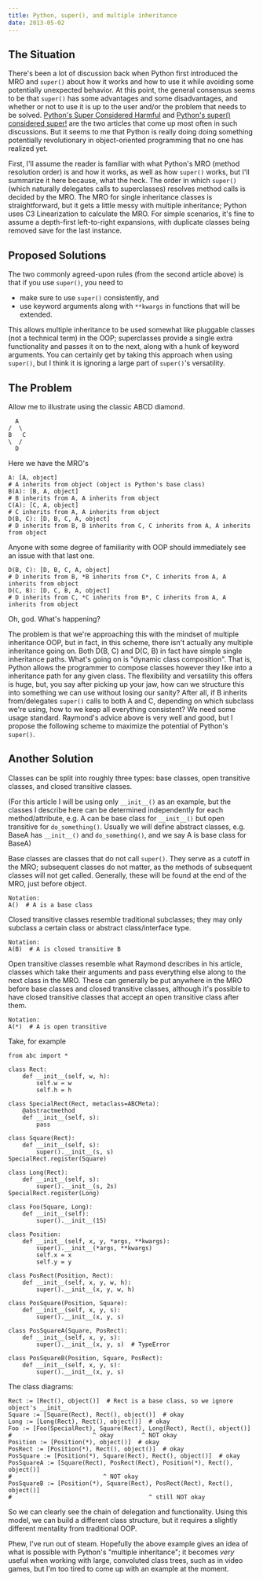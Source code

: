 ```yaml
---
title: Python, super(), and multiple inheritance
date: 2013-05-02
---
```


## The Situation

There's been a lot of discussion back when Python first introduced the
MRO and `super()` about how it works and how to use it while avoiding
some potentially unexpected behavior.  At this point, the general
consensus seems to be that `super()` has some advantages and some
disadvantages, and whether or not to use it is up to the user and/or the
problem that needs to be solved.  <a
href="https://fuhm.net/super-harmful/">Python's Super Considered
Harmful</a> and <a
href="https://rhettinger.wordpress.com/2011/05/26/super-considered-super/">Python's super() considered super!</a> are the two articles that come up most
often in such discussions.  But it seems to me that Python is really
doing doing something potentially revolutionary in object-oriented
programming that no one has realized yet.

First, I'll assume the reader is familiar with what Python's MRO (method
resolution order) is and how it works, as well as how `super()` works,
but I'll summarize it here because, what the heck.  The order in which
`super()` (which naturally delegates calls to superclasses) resolves
method calls is decided by the MRO.  The MRO for single inheritance
classes is straightforward, but it gets a little messy with multiple
inheritance; Python uses C3 Linearization to calculate the MRO.  For
simple scenarios, it's fine to assume a depth-first left-to-right
expansions, with duplicate classes being removed save for the last
instance.

## Proposed Solutions

The two commonly agreed-upon rules (from the second article above) is
that if you use `super()`, you need to

* make sure to use `super()` consistently, and
* use keyword arguments along with `**kwargs` in functions that will be
  extended.

This allows multiple inheritance to be used somewhat like pluggable
classes (not a technical term) in the OOP; superclasses provide a single
extra functionality and passes it on to the next, along with a hunk of
keyword arguments.  You can certainly get by taking this approach when
using `super()`, but I think it is ignoring a large part of `super()`'s
versatility.

## The Problem

Allow me to illustrate using the classic ABCD diamond.

      A
    /  \
    B   C
    \  /
      D

Here we have the MRO's

    A: [A, object]
    # A inherits from object (object is Python's base class)
    B(A): [B, A, object]
    # B inherits from A, A inherits from object
    C(A): [C, A, object]
    # C inherits from A, A inherits from object
    D(B, C): [D, B, C, A, object]
    # D inherits from B, B inherits from C, C inherits from A, A inherits from object

Anyone with some degree of familiarity with OOP should immediately see
an issue with that last one.

    D(B, C): [D, B, C, A, object]
    # D inherits from B, *B inherits from C*, C inherits from A, A inherits from object
    D(C, B): [D, C, B, A, object]
    # D inherits from C, *C inherits from B*, C inherits from A, A inherits from object

Oh, god.  What's happening?

The problem is that we're approaching this with the mindset of multiple
inheritance OOP, but in fact, in this scheme, there isn't actually any
multiple inheritance going on.  Both D(B, C) and D(C, B) in fact have
simple single inheritance paths.  What's going on is "dynamic class
composition".  That is, Python allows the programmer to compose classes
however they like into a inheritance path for any given class.  The
flexibility and versatility this offers is huge, but, you say after
picking up your jaw, how can we structure this into something we can use
without losing our sanity?  After all, if B inherits from/delegates
`super()` calls to both A and C, depending on which subclass we're
using, how to we keep all everything consistent?  We need some usage
standard.  Raymond's advice above is very well and good, but I propose
the following scheme to maximize the potential of Python's `super()`.

## Another Solution

Classes can be split into roughly three types: base classes, open
transitive classes, and closed transitive classes.

(For this article I will be using only `__init__()` as an example, but
the classes I describe here can be determined independently for each
method/attribute, e.g. A can be base class for `__init__()` but open
transitive for `do_something()`.  Usually we will define abstract
classes, e.g. BaseA has `__init__()` and `do_something()`, and we say A
is base class for BaseA)

Base classes are classes that do not call `super()`.  They serve as a
cutoff in the MRO; subsequent classes do not matter, as the methods of
subsequent classes will not get called.  Generally, these will be found
at the end of the MRO, just before object.

    Notation:
    A()  # A is a base class

Closed transitive classes resemble traditional subclasses; they may only
subclass a certain class or abstract class/interface type.

    Notation:
    A(B)  # A is closed transitive B

Open transitive classes resemble what Raymond describes in his article,
classes which take their arguments and pass everything else along to the
next class in the MRO.  These can generally be put anywhere in the MRO
before base classes and closed transitive classes, although it's
possible to have closed transitive classes that accept an open
transitive class after them.

    Notation:
    A(*)  # A is open transitive

Take, for example


    from abc import *

    class Rect:
        def __init__(self, w, h):
            self.w = w
            self.h = h

    class SpecialRect(Rect, metaclass=ABCMeta):
        @abstractmethod
        def __init__(self, s):
            pass

    class Square(Rect):
        def __init__(self, s):
            super().__init__(s, s)
    SpecialRect.register(Square)

    class Long(Rect):
        def __init__(self, s):
            super().__init__(s, 2s)
    SpecialRect.register(Long)

    class Foo(Square, Long):
        def __init__(self):
            super().__init__(15)

    class Position:
        def __init__(self, x, y, *args, **kwargs):
            super().__init__(*args, **kwargs)
            self.x = x
            self.y = y

    class PosRect(Position, Rect):
        def __init__(self, x, y, w, h):
            super().__init__(x, y, w, h)

    class PosSquare(Position, Square):
        def __init__(self, x, y, s):
            super().__init__(x, y, s)

    class PosSquareA(Square, PosRect):
        def __init__(self, x, y, s):
            super().__init__(x, y, s)  # TypeError

    class PosSquareB(Position, Square, PosRect):
        def __init__(self, x, y, s):
            super().__init__(x, y, s)

The class diagrams:

    Rect := [Rect(), object()]  # Rect is a base class, so we ignore object's __init__
    Square := [Square(Rect), Rect(), object()]  # okay
    Long := [Long(Rect), Rect(), object()]  # okay
    Foo := [Foo(SpecialRect), Square(Rect), Long(Rect), Rect(), object()]
    #                       ^ okay        ^ NOT okay
    Position := [Position(*), object()]  # okay
    PosRect := [Position(*), Rect(), object()]  # okay
    PosSquare := [Position(*), Square(Rect), Rect(), object()]  # okay
    PosSquareA := [Square(Rect), PosRect(Rect), Position(*), Rect(), object()]
    #                          ^ NOT okay
    PosSquareB := [Position(*), Square(Rect), PosRect(Rect), Rect(), object()]
    #                                       ^ still NOT okay


So we can clearly see the chain of delegation and functionality.  Using
this model, we can build a different class structure, but it requires a
slightly different mentality from traditional OOP.

Phew, I've run out of steam.  Hopefully the above example gives an idea
of what is possible with Python's "multiple inheritance"; it becomes
*very* useful when working with large, convoluted class
trees, such as in video games, but I'm too tired to come up with an
example at the moment.
